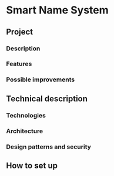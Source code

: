 # Smart Name System

## Project

### Description

### Features

### Possible improvements

## Technical description

### Technologies

### Architecture

### Design patterns and security

## How to set up
